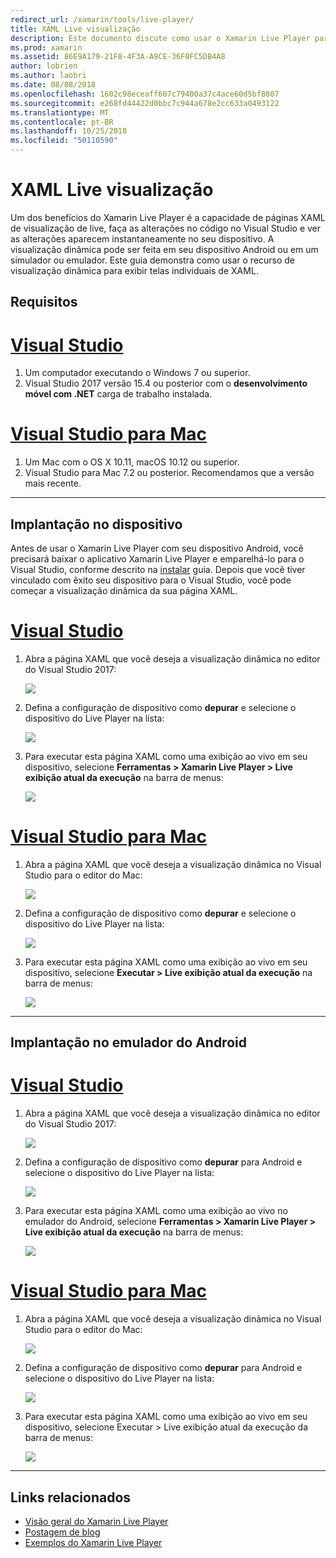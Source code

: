```yaml
---
redirect_url: /xamarin/tools/live-player/
title: XAML Live visualização
description: Este documento discute como usar o Xamarin Live Player para páginas XAML de visualização de live, fazer alterações para o XAML e ver as alterações aparecem instantaneamente no dispositivo.
ms.prod: xamarin
ms.assetid: 86E9A179-21F8-4F3A-A9CE-36F0FC5DB4A8
author: lobrien
ms.author: laobri
ms.date: 08/08/2018
ms.openlocfilehash: 1602c98eceaff607c79400a37c4ace60d5bf8807
ms.sourcegitcommit: e268fd44422d0bbc7c944a678e2cc633a0493122
ms.translationtype: MT
ms.contentlocale: pt-BR
ms.lasthandoff: 10/25/2018
ms.locfileid: "50110590"
---
```

# <a name="xaml-live-previewing"></a>XAML Live visualização

Um dos benefícios do Xamarin Live Player é a capacidade de páginas XAML de visualização de live, faça as alterações no código no Visual Studio e ver as alterações aparecem instantaneamente no seu dispositivo. A visualização dinâmica pode ser feita em seu dispositivo Android ou em um simulador ou emulador. Este guia demonstra como usar o recurso de visualização dinâmica para exibir telas individuais de XAML.

## <a name="requirements"></a>Requisitos

# <a name="visual-studiotabwindows"></a>[Visual Studio](#tab/windows)

1. Um computador executando o Windows 7 ou superior.
2. Visual Studio 2017 versão 15.4 ou posterior com o **desenvolvimento móvel com .NET** carga de trabalho instalada.

# <a name="visual-studio-for-mactabmacos"></a>[Visual Studio para Mac](#tab/macos)

1. Um Mac com o OS X 10.11, macOS 10.12 ou superior.
2. Visual Studio para Mac 7.2 ou posterior. Recomendamos que a versão mais recente.

-----

<a name="deploydevice" />

## <a name="deploying-to-device"></a>Implantação no dispositivo

Antes de usar o Xamarin Live Player com seu dispositivo Android, você precisará baixar o aplicativo Xamarin Live Player e emparelhá-lo para o Visual Studio, conforme descrito na [instalar](~/tools/live-player/install.md) guia. Depois que você tiver vinculado com êxito seu dispositivo para o Visual Studio, você pode começar a visualização dinâmica da sua página XAML. 

# <a name="visual-studiotabwindows"></a>[Visual Studio](#tab/windows)

1. Abra a página XAML que você deseja a visualização dinâmica no editor do Visual Studio 2017:

    ![](live-view-images/vs-image1.png)

2. Defina a configuração de dispositivo como **depurar** e selecione o dispositivo do Live Player na lista:

    ![](live-view-images/vs-image2.png)

3. Para executar esta página XAML como uma exibição ao vivo em seu dispositivo, selecione **Ferramentas > Xamarin Live Player > Live exibição atual da execução** na barra de menus:

    ![](live-view-images/vs-image3.png)

# <a name="visual-studio-for-mactabmacos"></a>[Visual Studio para Mac](#tab/macos)

1. Abra a página XAML que você deseja a visualização dinâmica no Visual Studio para o editor do Mac:

    ![](live-view-images/image1.png)

2. Defina a configuração de dispositivo como **depurar** e selecione o dispositivo do Live Player na lista:

    ![](live-view-images/image2.png)

3. Para executar esta página XAML como uma exibição ao vivo em seu dispositivo, selecione **Executar > Live exibição atual da execução** na barra de menus:

    ![](live-view-images/image3.png)

-----

## <a name="deploying-to-android-emulator"></a>Implantação no emulador do Android

# <a name="visual-studiotabwindows"></a>[Visual Studio](#tab/windows)

1. Abra a página XAML que você deseja a visualização dinâmica no editor do Visual Studio 2017:

    ![](live-view-images/vs-image1.png)

2. Defina a configuração de dispositivo como **depurar** para Android e selecione o dispositivo do Live Player na lista:

    ![](live-view-images/vs-image4.png)

3. Para executar esta página XAML como uma exibição ao vivo no emulador do Android, selecione **Ferramentas > Xamarin Live Player > Live exibição atual da execução** na barra de menus:

    ![](live-view-images/vs-image3.png)

# <a name="visual-studio-for-mactabmacos"></a>[Visual Studio para Mac](#tab/macos)

1. Abra a página XAML que você deseja a visualização dinâmica no Visual Studio para o editor do Mac:

    ![](live-view-images/image7.png)

2. Defina a configuração de dispositivo como **depurar** para Android e selecione o dispositivo do Live Player na lista:

    ![](live-view-images/image6.png)

3. Para executar esta página XAML como uma exibição ao vivo em seu dispositivo, selecione Executar > Live exibição atual da execução da barra de menus:

    ![](live-view-images/image3.png)

-----

## <a name="related-links"></a>Links relacionados

- [Visão geral do Xamarin Live Player](https://xamarin.com/live)
- [Postagem de blog](https://blog.xamarin.com/live-player/)
- [Exemplos do Xamarin Live Player](~/tools/live-player/samples.md)

